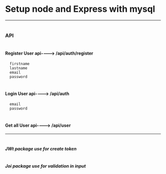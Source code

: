 # Setup node and Express with mysql
________________________________________________________
# <h3>API</h3>
 # <h4>Register User api----> /api/auth/register</h4>
      firstname
      lastname
      email
      password
   
 # <h4>Login User api----> /api/auth</h4>
      email
      password
 # <h4>Get all User api----> /api/user</h4>
 ______________________________________________________
 # <h5>JWt package use for create token</h5>
 # <h5>Joi package use for validation in input</h5>
  
